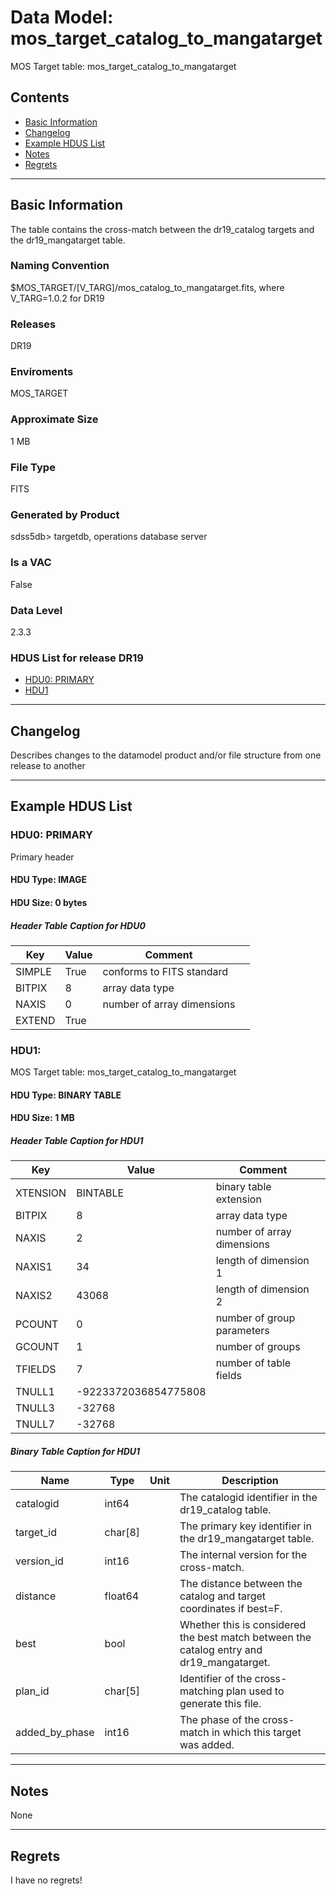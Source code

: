 # Data Model: mos_target_catalog_to_mangatarget


MOS Target table: mos_target_catalog_to_mangatarget


## Contents
- [Basic Information](#basic-information)
- [Changelog](#changelog)
- [Example HDUS List](#example-hdus-list)
- [Notes](#notes)
- [Regrets](#regrets)
---

## Basic Information
The table contains the cross-match between the dr19_catalog targets and the dr19_mangatarget table.

### Naming Convention
$MOS_TARGET/[V_TARG]/mos_catalog_to_mangatarget.fits, where V_TARG=1.0.2 for DR19

### Releases
DR19

### Enviroments
MOS_TARGET

### Approximate Size
1 MB

### File Type
FITS

### Generated by Product
sdss5db> targetdb, operations database server

### Is a VAC
False

### Data Level
2.3.3

### HDUS List for release DR19
  - [HDU0: PRIMARY](#hdu0-primary)
  - [HDU1](#hdu1)

---

## Changelog
Describes changes to the datamodel product and/or file structure from one release to another

---
## Example HDUS List

### HDU0: PRIMARY
Primary header

#### HDU Type: IMAGE
#### HDU Size:  0 bytes

##### Header Table Caption for HDU0
Key | Value | Comment | |
| --- | --- | --- | --- |
| SIMPLE | True | conforms to FITS standard |
| BITPIX | 8 | array data type |
| NAXIS | 0 | number of array dimensions |
| EXTEND | True |  |



### HDU1: 
MOS Target table: mos_target_catalog_to_mangatarget

#### HDU Type: BINARY TABLE
#### HDU Size:  1 MB

##### Header Table Caption for HDU1
Key | Value | Comment | |
| --- | --- | --- | --- |
| XTENSION | BINTABLE | binary table extension |
| BITPIX | 8 | array data type |
| NAXIS | 2 | number of array dimensions |
| NAXIS1 | 34 | length of dimension 1 |
| NAXIS2 | 43068 | length of dimension 2 |
| PCOUNT | 0 | number of group parameters |
| GCOUNT | 1 | number of groups |
| TFIELDS | 7 | number of table fields |
| TNULL1 | -9223372036854775808 |  |
| TNULL3 | -32768 |  |
| TNULL7 | -32768 |  |

##### Binary Table Caption for HDU1
Name | Type | Unit | Description |
| --- | --- | --- | --- |
 | catalogid | int64 |  | The catalogid identifier in the dr19_catalog table. |
 | target_id | char[8] |  | The primary key identifier in the dr19_mangatarget table. |
 | version_id | int16 |  | The internal version for the cross-match. |
 | distance | float64 |  | The distance between the catalog and target coordinates if best=F. |
 | best | bool |  | Whether this is considered the best match between the catalog entry and dr19_mangatarget. |
 | plan_id | char[5] |  | Identifier of the cross-matching plan used to generate this file. |
 | added_by_phase | int16 |  | The phase of the cross-match in which this target was added. |



---
## Notes
None

---
## Regrets
I  have no regrets!